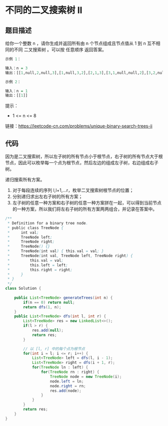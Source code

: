 # 不同的二叉搜索树 II

## 题目描述

给你一个整数 n ，请你生成并返回所有由 n 个节点组成且节点值从 1 到 n 互不相同的不同 二叉搜索树 。可以按 任意顺序 返回答案。
 
```r
示例 1：

输入：n = 3
输出：[[1,null,2,null,3],[1,null,3,2],[2,1,3],[3,1,null,null,2],[3,2,null,1]]

示例 2：

输入：n = 1
输出：[[1]]
```

提示：

- 1 <= n <= 8

链接：https://leetcode-cn.com/problems/unique-binary-search-trees-ii

## 代码

因为是二叉搜索树，所以左子树的所有节点小于根节点，右子树的所有节点大于根节点，因此可以枚举每一个点为根节点，然后左边的组成左子树，右边组成右子树。

递归搜索所有方案。

1. 对于每段连续的序列 l,l+1,…r，枚举二叉搜索树根节点的位置；
2. 分别递归求出左右子树的所有方案；
3. 左子树的任意一种方案和右子树的任意一种方案拼在一起，可以得到当前节点的一种方案，所以我们将左右子树的所有方案两两组合，并记录在答案中。

```java
/**
 * Definition for a binary tree node.
 * public class TreeNode {
 *     int val;
 *     TreeNode left;
 *     TreeNode right;
 *     TreeNode() {}
 *     TreeNode(int val) { this.val = val; }
 *     TreeNode(int val, TreeNode left, TreeNode right) {
 *         this.val = val;
 *         this.left = left;
 *         this.right = right;
 *     }
 * }
 */
class Solution {
    
    public List<TreeNode> generateTrees(int n) {
        if(n == 0) return null;
        return dfs(1, n);
    }
    public List<TreeNode> dfs(int l, int r) {
        List<TreeNode> res = new LinkedList<>();
        if(l > r) {
            res.add(null);
            return res;
        }

        // 以 [l, r] 中的每个点为根节点
        for(int i = l; i <= r; i++) {
            List<TreeNode> left = dfs(l, i - 1);
            List<TreeNode> right = dfs(i + 1, r);
            for(TreeNode ln : left) {
                for(TreeNode rn : right) {
                    TreeNode node = new TreeNode(i);
                    node.left = ln;
                    node.right = rn;
                    res.add(node);
                }
            }
        }
        return res;
    }
}
```